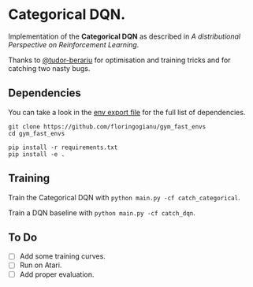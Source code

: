 # Categorical DQN.

Implementation of the **Categorical DQN** as described in *A distributional
Perspective on Reinforcement Learning*.

Thanks to [@tudor-berariu](https://github.com/tudor-berariu) for optimisation
and training tricks and for catching two nasty bugs.

## Dependencies

You can take a look in the [env export file](categorical.yaml) for the full
list of dependencies.

```
git clone https://github.com/floringogianu/gym_fast_envs
cd gym_fast_envs

pip install -r requirements.txt
pip install -e .
```

## Training

Train the Categorical DQN with `python main.py -cf catch_categorical`.

Train a DQN baseline with `python main.py -cf catch_dqn`.



## To Do

- [ ] Add some training curves.
- [ ] Run on Atari.
- [ ] Add proper evaluation.
